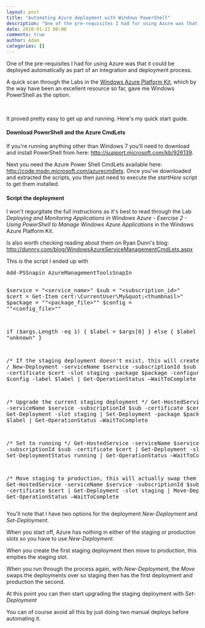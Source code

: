 ```yaml
---
layout: post
title: "Automating Azure deployment with Windows PowerShell"
description: "One of the pre-requisites I had for using Azure was that it could be deployed automatically as part of an integration and deployment process. A quick scan through the Labs in the Windows Azure Platform Kit, which by the way have been an excellent ..."
date: 2010-01-22 00:00
comments: true
author: Adam
categories: []
---
```


One of the pre-requisites I had for using Azure was that it could be deployed automatically as part of an integration and deployment process.

A quick scan through the Labs in the <a href="http://www.microsoft.com/downloads/details.aspx?FamilyID=413E88F8-5966-4A83-B309-53B7B77EDF78&amp;displaylang=en" target="_blank">Windows Azure Platform Kit</a>, which by the way have been an excellent resource so far, gave me Windows PowerShell as the option.

&nbsp;

It proved pretty easy to get up and running. Here's my quick start guide.

<h4>Download PowerShell and the Azure CmdLets</h4>
If you're running anything other than Windows 7 you'll need to download and install PowerShell from here: <a href="http://support.microsoft.com/kb/926139" target="_blank">http://support.microsoft.com/kb/926139</a>.

Next you need the Azure Power Shell CmdLets available here: <a href="http://code.msdn.microsoft.com/azurecmdlets" target="_blank">http://code.msdn.microsoft.com/azurecmdlets</a>. Once you've downloaded and extracted the scripts, you then just need to execute the <em>startHere</em> script to get them installed.

<h4>Script the deployment</h4>
I won't regurgitate the full instructions as it's best to read through the Lab <em>Deploying and Monitoring Applications in Windows Azure - Exercise 2 - Using PowerShell to Manage Windows Azure Applications</em> in the Windows Azure Platform Kit.

Is also worth checking reading about them on Ryan Dunn's blog: <a href="http://dunnry.com/blog/WindowsAzureServiceManagementCmdLets.aspx" target="_blank">http://dunnry.com/blog/WindowsAzureServiceManagementCmdLets.aspx</a>

This is the script I ended up with

<div class="CodeRay">
  <div class="code"><pre>Add-PSSnapin AzureManagementToolsSnapIn

$service = &quot;&lt;service_name&gt;&quot;
$sub = &quot;&lt;subscription_id&gt;&quot;
$cert = Get-Item cert:\CurrentUser\My\&quot;&lt;thumbnail&gt;&quot;
$package = &quot;&quot;&lt;package_file&gt;&quot;&quot;
$config = &quot;&quot;&lt;config_file&gt;&quot;&quot;

if ($args.Length -eq 1)
{
        $label = $args[0]
} 
else
{
        $label = &quot;unknown&quot;
}

/* 
    If the staging deployment doesn't exist, this will create it
*/
/*
New-Deployment -serviceName $service -subscriptionId $sub -certificate $cert -slot staging -package $package -configuration $config -label $label |
Get-OperationStatus –WaitToComplete
*/

/*
    Upgrade the current staging deployment
*/
Get-HostedService -serviceName $service -subscriptionId $sub -certificate $cert |
Get-Deployment -slot staging |
Set-Deployment -package $package -label $label |
Get-OperationStatus –WaitToComplete

/*
    Set to running
*/
Get-HostedService -serviceName $service -subscriptionId $sub -certificate $cert |
Get-Deployment -slot staging |
Set-DeploymentStatus running |
Get-OperationStatus –WaitToComplete

/*
    Move staging to production, this will actually swap them over
*/
Get-HostedService -serviceName $service -subscriptionId $sub -certificate $cert |
Get-Deployment -slot staging |
Move-Deployment |
Get-OperationStatus –WaitToComplete</pre></div>
</div>

You'll note that I have two options for the deployment <em>New-Deployment</em> and <em>Set-Deployment</em>.

When you start off, Azure has nothing in either of the staging or production slots so you have to use <em>New-Deployment</em>.

When you create the first staging deployment then move to production, this empties the staging slot.

When you run through the process again, with <em>New-Deployment</em>, the <em>Move</em> swaps the deployments over so staging then has the first deployment and production the second.

At this point you can then start upgrading the staging deployment with <em>Set-Deployment</em>

You can of course avoid all this by just doing two manual deploys before automating it.
